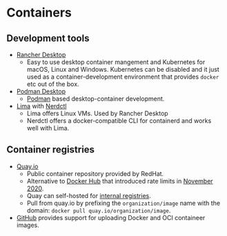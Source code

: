 # Containers

## Development tools

- [Rancher Desktop](https://rancherdesktop.io/)
  - Easy to use desktop container mangement and Kubernetes for
    macOS, Linux and Windows. Kubernetes can be disabled and it just used
    as a container-development environment that provides `docker` etc out of the
    box.
- [Podman Desktop](https://podman-desktop.io/)
  - [Podman](https://podman.io/) based desktop-container development.
- [Lima](https://lima-vm.io/) with [Nerdctl](https://github.com/containerd/nerdctl)
  - Lima offers Linux VMs. Used by Rancher Desktop
  - Nerdctl offers a docker-compatible CLI for containerd and works well with
    Lima.

## Container registries

- [Quay.io](https://quay.io/search)
  - Public container repository provided by RedHat.
  - Alternative to [Docker Hub](https://hub.docker.com/) that introduced rate
    limits in [November 2020](https://www.docker.com/blog/what-you-need-to-know-about-upcoming-docker-hub-rate-limiting/).
  - Quay can self-hosted for [internal registries](https://docs.projectquay.io/welcome.html).
  - Pull from quay.io by prefixing the `organization/image` name with the domain:
    `docker pull quay.io/organization/image`.
- [GitHub](https://docs.github.com/en/packages/working-with-a-github-packages-registry/working-with-the-container-registry)
  provides support for uploading Docker and OCI containeer images.

